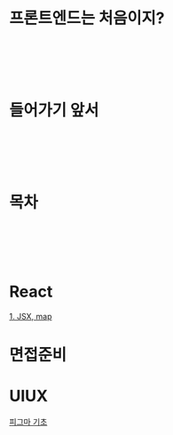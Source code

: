 # 프론트엔드는 처음이지?


<br/> <br/><br/> <br/>



# 들어가기 앞서


<br/> <br/><br/> <br/>

# 목차 


<br/> <br/><br/> <br/>

# React

[1. JSX, map](https://github.com/wjdpwdn/MyBlog#jsx-%EC%A0%95%EC%9D%98%EC%99%80-%EA%B7%9C%EC%B9%99)

# 면접준비

# UIUX

[피그마 기초](https://github.com/wjdpwdn/FigmaStudyBasic)
